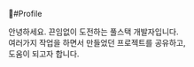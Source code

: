 :information_desk_person:#Profile

안녕하세요. 끈임없이 도전하는 풀스택 개발자입니다.  
여러가지 작업을 하면서 만들었던 프로젝트를 공유하고,  
도움이 되고자 합니다.


